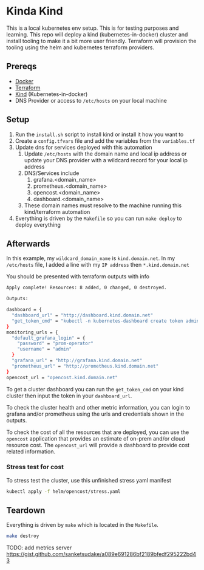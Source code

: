 # Kinda Kind

This is a local kubernetes env setup. This is for testing purposes and learning.
This repo will deploy a kind (kubernetes-in-docker) cluster and install tooling to make it a bit
more user friendly. Terraform will provision the tooling using the helm and kubernetes terraform providers.

## Prereqs

- [Docker](https://www.docker.com/)
- [Terraform](https://developer.hashicorp.com/terraform)
- [Kind](https://kind.sigs.k8s.io/) (Kubernetes-in-docker)
- DNS Provider or access to `/etc/hosts` on your local machine

## Setup

1. Run the `install.sh` script to install kind or install it how you want to
2. Create a `config.tfvars` file and add the variables from the `variables.tf`
3. Update dns for services deployed with this automation
   1. Update `/etc/hosts` with the domain name and local ip address or update your DNS provider with a wildcard record for your local ip address
   2. DNS/Services include
      1. grafana.<domain_name>
      2. prometheus.<domain_name>
      3. opencost.<domain_name>
      4. dashboard.<domain_name>
   3. These domain names must resolve to the machine running this kind/terraform automation
4. Everything is driven by the `Makefile` so you can run `make deploy` to deploy everything

## Afterwards

In this example, my `wildcard_domain_name` is `kind.domain.net`. In my `/etc/hosts` file, I added a line
with my `IP address` then `*.kind.domain.net`

You should be presented with terraform outputs with info

```sh
Apply complete! Resources: 8 added, 0 changed, 0 destroyed.

Outputs:

dashboard = {
  "dashboard_url" = "http://dashboard.kind.domain.net"
  "get_token_cmd" = "kubectl -n kubernetes-dashboard create token admin-user"
}
monitoring_urls = {
  "default_grafana_login" = {
    "password" = "prom-operator"
    "username" = "admin"
  }
  "grafana_url" = "http://grafana.kind.domain.net"
  "prometheus_url" = "http://prometheus.kind.domain.net"
}
opencost_url = "opencost.kind.domain.net"
```

To get a cluster dashboard you can run the `get_token_cmd` on your kind cluster then input the token
in your `dashboard_url`.

To check the cluster health and other metric information, you can login to grafana and/or prometheus using the urls
and credentials shown in the outputs.

To check the cost of all the resources that are deployed, you can use the `opencost` application that
provides an estimate of on-prem and/or cloud resource cost. The `opencost_url` will provide a dashboard to
provide cost related information.

### Stress test for cost

To stress test the cluster, use this unfinished stress yaml manifest

```sh
kubectl apply -f helm/opencost/stress.yaml
```

## Teardown

Everything is driven by `make` which is located in the `Makefile`.

```sh
make destroy
```

TODO: add metrics server https://gist.github.com/sanketsudake/a089e691286bf2189bfedf295222bd43
